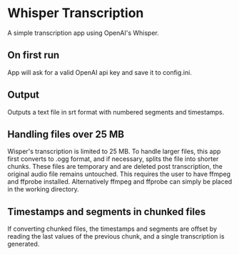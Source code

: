 # Whisper Transcription

A simple transcription app using OpenAI's Whisper.

## On first run
App will ask for a valid OpenAI api key and save it to config.ini.

## Output
Outputs a text file in srt format with numbered segments and timestamps.

## Handling files over 25 MB
Wisper's transcription is limited to 25 MB. To handle larger files, this app first converts to .ogg format, and if necessary, splits the file into shorter chunks. These files are temporary and are deleted post transcription, the original audio file remains untouched. This requires the user to have ffmpeg and ffprobe installed. Alternatively ffmpeg and ffprobe can simply be placed in the working directory.

## Timestamps and segments in chunked files
If converting chunked files, the timestamps and segments are offset by reading the last values of the previous chunk, and a single transcription is generated.



